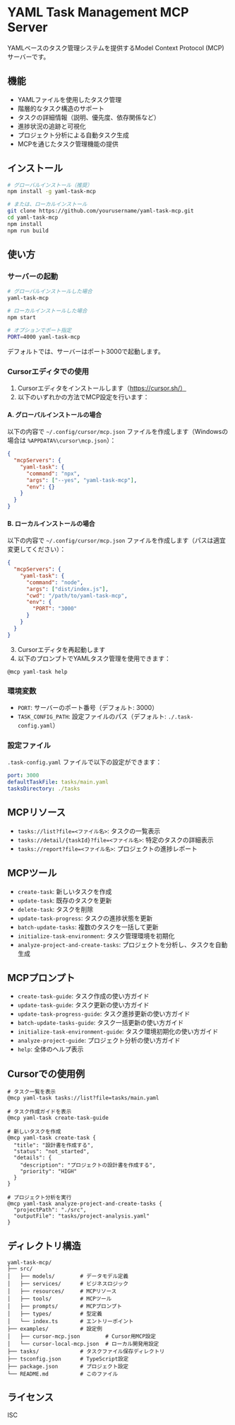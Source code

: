 # YAML Task Management MCP Server

YAMLベースのタスク管理システムを提供するModel Context Protocol (MCP) サーバーです。

## 機能

- YAMLファイルを使用したタスク管理
- 階層的なタスク構造のサポート
- タスクの詳細情報（説明、優先度、依存関係など）
- 進捗状況の追跡と可視化
- プロジェクト分析による自動タスク生成
- MCPを通じたタスク管理機能の提供

## インストール

```bash
# グローバルインストール（推奨）
npm install -g yaml-task-mcp

# または、ローカルインストール
git clone https://github.com/yourusername/yaml-task-mcp.git
cd yaml-task-mcp
npm install
npm run build
```

## 使い方

### サーバーの起動

```bash
# グローバルインストールした場合
yaml-task-mcp

# ローカルインストールした場合
npm start

# オプションでポート指定
PORT=4000 yaml-task-mcp
```

デフォルトでは、サーバーはポート3000で起動します。

### Cursorエディタでの使用

1. Cursorエディタをインストールします（https://cursor.sh/）
2. 以下のいずれかの方法でMCP設定を行います：

#### A. グローバルインストールの場合

以下の内容で `~/.config/cursor/mcp.json` ファイルを作成します（Windowsの場合は `%APPDATA%\cursor\mcp.json`）：

```json
{
  "mcpServers": {
    "yaml-task": {
      "command": "npx",
      "args": ["--yes", "yaml-task-mcp"],
      "env": {}
    }
  }
}
```

#### B. ローカルインストールの場合

以下の内容で `~/.config/cursor/mcp.json` ファイルを作成します（パスは適宜変更してください）：

```json
{
  "mcpServers": {
    "yaml-task": {
      "command": "node",
      "args": ["dist/index.js"],
      "cwd": "/path/to/yaml-task-mcp",
      "env": {
        "PORT": "3000"
      }
    }
  }
}
```

3. Cursorエディタを再起動します
4. 以下のプロンプトでYAMLタスク管理を使用できます：

```
@mcp yaml-task help
```

### 環境変数

- `PORT`: サーバーのポート番号（デフォルト: 3000）
- `TASK_CONFIG_PATH`: 設定ファイルのパス（デフォルト: `./.task-config.yaml`）

### 設定ファイル

`.task-config.yaml` ファイルで以下の設定ができます：

```yaml
port: 3000
defaultTaskFile: tasks/main.yaml
tasksDirectory: ./tasks
```

## MCPリソース

- `tasks://list?file=<ファイル名>`: タスクの一覧表示
- `tasks://detail/{taskId}?file=<ファイル名>`: 特定のタスクの詳細表示
- `tasks://report?file=<ファイル名>`: プロジェクトの進捗レポート

## MCPツール

- `create-task`: 新しいタスクを作成
- `update-task`: 既存のタスクを更新
- `delete-task`: タスクを削除
- `update-task-progress`: タスクの進捗状態を更新
- `batch-update-tasks`: 複数のタスクを一括して更新
- `initialize-task-environment`: タスク管理環境を初期化
- `analyze-project-and-create-tasks`: プロジェクトを分析し、タスクを自動生成

## MCPプロンプト

- `create-task-guide`: タスク作成の使い方ガイド
- `update-task-guide`: タスク更新の使い方ガイド
- `update-task-progress-guide`: タスク進捗更新の使い方ガイド
- `batch-update-tasks-guide`: タスク一括更新の使い方ガイド
- `initialize-task-environment-guide`: タスク環境初期化の使い方ガイド
- `analyze-project-guide`: プロジェクト分析の使い方ガイド
- `help`: 全体のヘルプ表示

## Cursorでの使用例

```
# タスク一覧を表示
@mcp yaml-task tasks://list?file=tasks/main.yaml

# タスク作成ガイドを表示
@mcp yaml-task create-task-guide

# 新しいタスクを作成
@mcp yaml-task create-task {
  "title": "設計書を作成する",
  "status": "not_started",
  "details": {
    "description": "プロジェクトの設計書を作成する",
    "priority": "HIGH"
  }
}

# プロジェクト分析を実行
@mcp yaml-task analyze-project-and-create-tasks {
  "projectPath": "./src",
  "outputFile": "tasks/project-analysis.yaml"
}
```

## ディレクトリ構造

```
yaml-task-mcp/
├── src/
│   ├── models/        # データモデル定義
│   ├── services/      # ビジネスロジック
│   ├── resources/     # MCPリソース
│   ├── tools/         # MCPツール
│   ├── prompts/       # MCPプロンプト
│   ├── types/         # 型定義
│   └── index.ts       # エントリーポイント
├── examples/          # 設定例
│   ├── cursor-mcp.json        # Cursor用MCP設定
│   └── cursor-local-mcp.json  # ローカル開発用設定
├── tasks/             # タスクファイル保存ディレクトリ
├── tsconfig.json      # TypeScript設定
├── package.json       # プロジェクト設定
└── README.md          # このファイル
```

## ライセンス

ISC 